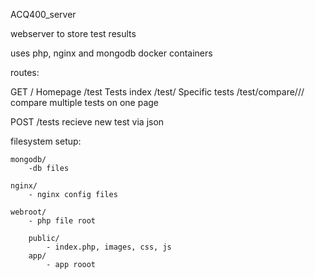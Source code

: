 ACQ400_server

webserver to store test results


uses php, nginx and mongodb docker containers



routes:

GET
/           Homepage
/test       Tests index
/test/<id>  Specific tests
/test/compare/<id>/<id>/<id> compare multiple tests on one page

POST
/tests      recieve new test via json

filesystem setup:

    mongodb/
        -db files

    nginx/
        - nginx config files

    webroot/
        - php file root

        public/
            - index.php, images, css, js
        app/
            - app rooot
